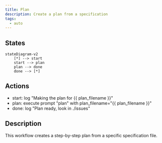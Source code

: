```yaml
---
title: Plan
description: Create a plan from a specification
tags:
  - auto
---
```


## States

```mermaid
stateDiagram-v2
    [*] --> start
    start --> plan
    plan --> done
    done --> [*]
```

## Actions

- start: log "Making the plan for {{ plan_filename }}"
- plan: execute prompt "plan" with plan_filename="{{ plan_filename }}"
- done: log "Plan ready, look in ./issues"

## Description

This workflow creates a step-by-step plan from a specific specification file.
